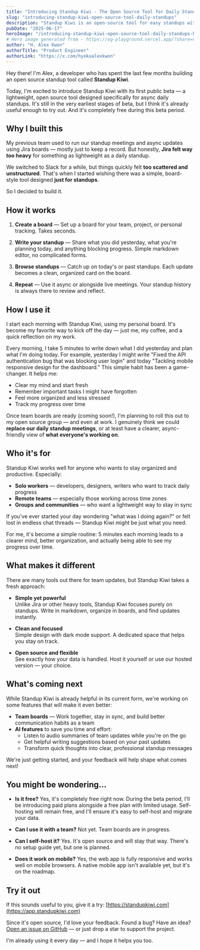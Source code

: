```yaml
---
title: "Introducing Standup Kiwi - The Open Source Tool for Daily Standups"
slug: "introducing-standup-kiwi-open-source-tool-daily-standups"
description: "Standup Kiwi is an open-source tool for easy standups with a user-friendly design. Perfect for remote teams and individuals, it helps boost productivity and has plans for more features."
pubDate: "2025-06-17"
heroImage: "/introducing-standup-kiwi-open-source-tool-daily-standups-hero-image.png"
# Hero image generated from - https://og-playground.vercel.app/?share=vVJdT8IwFP0rTYlBkxFREcmCJH6HmPiCiS-8lPVuXOzaZbsT5rL_bsuoCD_APiy35zTnnHt3ax4ZCTzkY4lfc81YQZWC27p2NWMSi0yJKmTdWMGmG7ToEjBZkgUv-v0TD65R0vIIEwoTPSVIC0tEoAlyT63KgjCuHowFtdM6pJ3dI-YQERrtWKPKVHt2IaLPJDelltNUJGB5hRpE3ktyIdEKnZJhZDKWu6AB69xEVwKkLQbxYAjXZ15IAVnTWSYi1EnIepfe3sZ6Fikq1_r0bzCCDd25to4iN437Tua6fcaYH6g7h0N1x_ZjcivRibfHq3vvj92Eh_3-ETPDb9vvYORR59vWkxkJLcuMveIax-fW_jfN_2d5M2uGmt0DiX2Uud7XPOAmcz-34GHNt8vDw5G14O128XDgLhIWZcLDWKgCAg6pWeF7lbmFpfX2ZnVclKd0AZKHlJfQBJzEwr542S1DwZsf
author: "H. Alex Kwon"
authorTitle: "Product Engineer"
authorLink: "https://x.com/hyokualexkwon"
---
```


Hey there! I'm Alex, a developer who has spent the last few months building an open source standup tool called **Standup Kiwi**.

Today, I'm excited to introduce Standup Kiwi with its first public beta — a lightweight, open source tool designed specifically for async daily standups. It's still in the very earliest stages of beta, but I think it's already useful enough to try out. And it's completely free during this beta period.

## Why I built this

My previous team used to run our standup meetings and async updates using Jira boards — mostly just to keep a record. But honestly, **Jira felt way too heavy** for something as lightweight as a daily standup.

We switched to Slack for a while, but things quickly felt **too scattered and unstructured**. That's when I started wishing there was a simple, board-style tool designed **just for standups**.

So I decided to build it.

## How it works

1. **Create a board** — Set up a board for your team, project, or personal tracking. Takes seconds.

2. **Write your standup** — Share what you did yesterday, what you're planning today, and anything blocking progress. Simple markdown editor, no complicated forms.

3. **Browse standups** — Catch up on today's or past standups. Each update becomes a clean, organized card on the board.

4. **Repeat** — Use it async or alongside live meetings. Your standup history is always there to review and reflect.

## How I use it

I start each morning with Standup Kiwi, using my personal board. It's become my favorite way to kick off the day — just me, my coffee, and a quick reflection on my work.

Every morning, I take 5 minutes to write down what I did yesterday and plan what I'm doing today. For example, yesterday I might write "Fixed the API authentication bug that was blocking user login" and today "Tackling mobile responsive design for the dashboard." This simple habit has been a game-changer. It helps me:

- Clear my mind and start fresh
- Remember important tasks I might have forgotten
- Feel more organized and less stressed
- Track my progress over time

Once team boards are ready (coming soon!), I'm planning to roll this out to my open source group — and even at work. I genuinely think we could **replace our daily standup meetings**, or at least have a clearer, async-friendly view of **what everyone's working on**.

## Who it's for

Standup Kiwi works well for anyone who wants to stay organized and productive. Especially:

- **Solo workers** — developers, designers, writers who want to track daily progress
- **Remote teams** — especially those working across time zones
- **Groups and communities** — who want a lightweight way to stay in sync

If you've ever started your day wondering "what was I doing again?" or felt lost in endless chat threads — Standup Kiwi might be just what you need.

For me, it's become a simple routine: 5 minutes each morning leads to a clearer mind, better organization, and actually being able to see my progress over time.

## What makes it different

There are many tools out there for team updates, but Standup Kiwi takes a fresh approach:

- **Simple yet powerful**  
  Unlike Jira or other heavy tools, Standup Kiwi focuses purely on standups. Write in markdown, organize in boards, and find updates instantly.

- **Clean and focused**  
  Simple design with dark mode support. A dedicated space that helps you stay on track.

- **Open source and flexible**  
  See exactly how your data is handled. Host it yourself or use our hosted version — your choice.

## What's coming next

While Standup Kiwi is already helpful in its current form, we're working on some features that will make it even better:

- **Team boards** — Work together, stay in sync, and build better communication habits as a team
- **AI features** to save you time and effort:
  - Listen to audio summaries of team updates while you're on the go
  - Get helpful writing suggestions based on your past updates
  - Transform quick thoughts into clear, professional standup messages

We're just getting started, and your feedback will help shape what comes next!

## You might be wondering…

- **Is it free?**
  Yes, it's completely free right now. During the beta period, I'll be introducing paid plans alongside a free plan with limited usage. Self-hosting will remain free, and I'll ensure it's easy to self-host and migrate your data.

- **Can I use it with a team?**
  Not yet. Team boards are in progress.

- **Can I self-host it?**
  Yes. It's open source and will stay that way. There's no setup guide yet, but one is planned.

- **Does it work on mobile?**
  Yes, the web app is fully responsive and works well on mobile browsers. A native mobile app isn't available yet, but it's on the roadmap.

## Try it out

If this sounds useful to you, give it a try: [https://standupkiwi.com](https://app.standupkiwi.com)

Since it's open source, I'd love your feedback. Found a bug? Have an idea? [Open an issue on GitHub](https://github.com/kiwinight/standup-kiwi) — or just drop a star to support the project.

I'm already using it every day — and I hope it helps you too.
